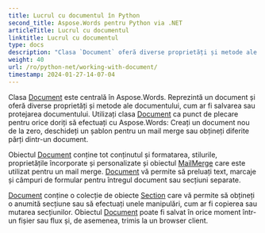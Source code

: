 ```yaml
---
title: Lucrul cu documentul în Python
second_title: Aspose.Words pentru Python via .NET
articleTitle: Lucrul cu documentul
linktitle: Lucrul cu documentul
type: docs
description: "Clasa `Document` oferă diverse proprietăți și metode ale documentului folosind Python. Utilizați clasa `Document` ca punct de plecare pentru orice doriți să efectuați Aspose.Words pentru Python. Obiectul `Document` poate fi salvat într-un fișier sau flux și, de asemenea, trimis la un browser."
weight: 40
url: /ro/python-net/working-with-document/
timestamp: 2024-01-27-14-07-04
---
```


Clasa [Document](https://reference.aspose.com/words/python-net/aspose.words/document/) este centrală în Aspose.Words. Reprezintă un document și oferă diverse proprietăți și metode ale documentului, cum ar fi salvarea sau protejarea documentului. Utilizați clasa [Document](https://reference.aspose.com/words/python-net/aspose.words/document/) ca punct de plecare pentru orice doriți să efectuați cu Aspose.Words: Creați un document nou de la zero, deschideți un șablon pentru un mail merge sau obțineți diferite părți dintr-un document.

Obiectul [Document](https://reference.aspose.com/words/python-net/aspose.words/document/) conține tot conținutul și formatarea, stilurile, proprietățile încorporate și personalizate și obiectul [MailMerge](https://reference.aspose.com/words/python-net/aspose.words.mailmerging/mailmerge/) care este utilizat pentru un mail merge. [Document](https://reference.aspose.com/words/python-net/aspose.words/document/) vă permite să preluați text, marcaje și câmpuri de formular pentru întregul document sau secțiuni separate.

[Document](https://reference.aspose.com/words/python-net/aspose.words/document/) conține o colecție de obiecte [Section](https://reference.aspose.com/words/python-net/aspose.words/section/) care vă permite să obțineți o anumită secțiune sau să efectuați unele manipulări, cum ar fi copierea sau mutarea secțiunilor. Obiectul [Document](https://reference.aspose.com/words/python-net/aspose.words/document/) poate fi salvat în orice moment într-un fișier sau flux și, de asemenea, trimis la un browser client.
